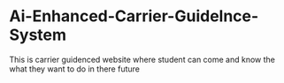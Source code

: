 # Ai-Enhanced-Carrier-Guidelnce-System
This is carrier guidenced website where student can come and know the what they want to do in there future
